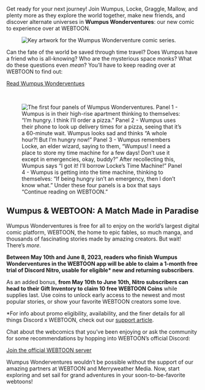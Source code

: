 <div class="column-4 w-col w-col-8 w-col-stack">
    <div id="heading-1" class="rich-wrapper">
        <div class="blog-post-content w-richtext">
            <p>Get ready for your next journey! Join Wumpus, Locke, Graggle, Mallow, and plenty more as they explore the world together, make new friends, and discover alternate universes in <strong>Wumpus Wonderventures</strong>: our new comic to experience over at WEBTOON.&nbsp;</p>
            <figure class="w-richtext-figure-type-image w-richtext-align-fullwidth" style="max-width:1600pxpx">
                <div><img src="https://assets-global.website-files.com/5f9072399b2640f14d6a2bf4/64595cfc233cf5efd8581091_fbdc15e1.png" alt="Key artwork for the Wumpus Wonderventure comic series.&nbsp;"></div>
            </figure>
            <p>Can the fate of the world be saved through time travel? Does Wumpus have a friend who is all-knowing? Who are the mysterious space monks? What do these questions even <em>mean</em>? You’ll have to keep reading over at WEBTOON to find out:&nbsp;</p>
            <div class="w-embed">
                <div class="btn-wrapper"><a data-track="https://www.webtoons.com/fr/fantasy/wumpus-wonderventures-discord-webcomic/list?title_no=5657" href="https://www.webtoons.com/fr/fantasy/wumpus-wonderventures-discord-webcomic/list?title_no=5657" class="btn-blog w-button" target="_blank">Read Wumpus Wonderventues</a></div>
            </div>
            <p>‍</p>
            <figure class="w-richtext-figure-type-image w-richtext-align-fullwidth" style="max-width:1405pxpx">
                <div><img src="https://assets-global.website-files.com/5f9072399b2640f14d6a2bf4/64595d1cd45f965acf42479c_03ca0824.png" alt="The first four panels of Wumpus Wonderventures. Panel 1 - Wumpus is in their high-rise apartment thinking to themselves: “I’m hungry. I think I’ll order a pizza.” Panel 2 - Wumpus uses their phone to look up delivery times for a pizza, seeing that it’s a 60-minute wait. Wumpus looks sad and thinks “A whole hour?! But I’m hungry now!” Panel 3 - Wumpus remembers Locke, an elder wizard, saying to them, “Wumpus! I need a place to store my time machine for a few days! Don’t use it except in emergencies, okay, buddy?” After recollecting this, Wumpus says “I got it! I’ll borrow Locke’s Time Machine!” Panel 4 - Wumpus is getting into the time machine, thinking to themselves: “If being hungry isn’t an emergency, then I don’t know what.” Under these four panels is a box that says “Continue reading on WEBTOON.”&nbsp;&nbsp;"></div>
            </figure>
            <h2><strong>Wumpus &amp; WEBTOON: A Match Made in Paradise</strong></h2>
            <p>Wumpus Wonderventures is free for all to enjoy on the world’s largest digital comic platform, WEBTOON, the home to epic fables, so much manga, and thousands of fascinating stories made by amazing creators. But wait! There’s <em>more</em>.</p>
            <p><strong>Between May 10th and June 8, 2023, readers who finish Wumpus Wonderventures in the WEBTOON app will be able to claim a 1-month free trial of Discord Nitro, usable for eligible* new and returning subscribers</strong>.&nbsp;</p>
            <p>As an added bonus, <strong>from May 10th to June 10th, Nitro subscribers can head to their Gift Inventory to claim 10 free WEBTOON Coins</strong> while supplies last. Use coins to unlock early access to the newest and most popular stories, or show your favorite WEBTOON creators some love.</p>
            <p>*For info about promo eligibility, availability, and the finer details for all things Discord x WEBTOON, check out our <a href="https://support.discord.com/hc/fr/articles/14314203158679">support article</a>.</p>
            <p>Chat about the webcomics that you’ve been enjoying or ask the community for some recommendations by hopping into WEBTOON’s official Discord:</p>
            <div class="w-embed">
                <div class="btn-wrapper"><a href="https://discord.gg/webtoonofficial" class="btn-blog w-button" target="_blank">Join the official WEBTOON server</a></div>
            </div>
            <p>Wumpus Wonderventures wouldn’t be possible without the support of our amazing partners at WEBTOON and Merryweather Media. Now, start exploring and set sail for grand adventures in your soon-to-be-favorite webtoons!&nbsp;</p>
        </div>
    </div>
    <div class="btn-wrapper w-condition-invisible"><a href="#" class="btn-blog w-dyn-bind-empty w-button"></a></div>
    <div id="heading-2" class="rich-wrapper">
        <div class="blog-post-content w-dyn-bind-empty w-richtext"></div>
    </div>
    <div id="heading-3" class="rich-wrapper">
        <div class="blog-post-content w-dyn-bind-empty w-richtext"></div>
    </div>
    <div id="heading-4" class="rich-wrapper">
        <div class="blog-post-content w-dyn-bind-empty w-richtext"></div>
    </div>
    <div id="heading-5" class="rich-wrapper">
        <div class="blog-post-content w-dyn-bind-empty w-richtext"></div>
    </div>
    <div id="heading-6" class="rich-wrapper">
        <div class="blog-post-content w-dyn-bind-empty w-richtext"></div>
    </div>
    <div id="heading-7" class="rich-wrapper">
        <div class="blog-post-content w-dyn-bind-empty w-richtext"></div>
    </div>
    <div id="heading-8" class="rich-wrapper">
        <div class="blog-post-content w-dyn-bind-empty w-richtext"></div>
    </div>
    <div id="heading-9" class="rich-wrapper">
        <div class="blog-post-content w-dyn-bind-empty w-richtext"></div>
    </div>
    <div id="heading-10" class="rich-wrapper">
        <div class="blog-post-content w-dyn-bind-empty w-richtext"></div>
    </div>
</div>